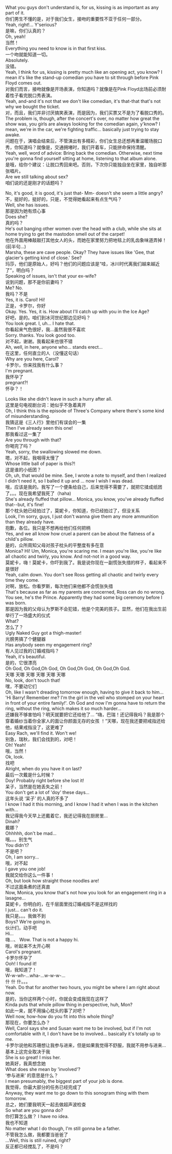 What you guys don't understand is, for us, kissing is as important as any part of it.\
你们男生不懂的是，对于我们女生，接吻的重要性不亚于任何一部分。\
Yeah, right!... Y'serious?\
是嘛，你们认真的？\
Oh, yeah!\
当然！\
Everything you need to know is in that first kiss.\
一个吻就能知道一切。\
Absolutely.\
没错。\
Yeah, I think for us, kissing is pretty much like an opening act, you know? I mean it's like the stand-up comedian you have to sit through before Pink Floyd comes out.\
对我们而言，接吻就像是开场表演，你知道吗？就像是在Pink Floyd出场前必须耐着性子看完脱口秀表演。\
Yeah, and-and it's not that we don't like comedian, it's that-that that's not why we bought the ticket.\
对，而且，我们并非讨厌搞笑表演，而是因为，我们买票又不是为了看脱口秀的。\
The problem is, though, after the concert's over, no matter how great the show was, you girls are always looking for the comedian again, y'know? I mean, we're in the car, we're fighting traffic... basically just trying to stay awake.\
问题在于，演唱会结束后，不管演出有多精彩，你们女生总还想再重温暖场脱口秀，你知道吗？就像是，交通拥堵时，我们开着车，只能拼命保持清醒。\
Yeah, well, word of advice: Bring back the comedian. Otherwise, next time you're gonna find yourself sitting at home, listening to that album alone.\
是哦，给你个建议：让脱口秀回来吧。否则，下次你只能独自坐在家里，独自听那张唱片。\
Are we still talking about sex?\
咱们说的还是刚才的话题吗？



No, it's good, it is good, it's just that- Mm- doesn't she seem a little angry?\
不，挺好的，挺好的，只是，不觉得她看起来有点生气吗？\
Well, she has issues.\
那是因为她有烦心事\
Does she?\
真的吗？\
He's out banging other women over the head with a club, while she sits at home trying to get the mastodon smell out of the carpet!\
他在外面用棒敲敲打其他女人的头，而她在家里努力把地毯上的乳齿象味道弄掉！(前半句...)\
Marsha, these are cave people. Okay? They have issues like 'Gee, that glacier's getting kind of close.' See?\
玛莎，他们是原始人，好吗？他们的问题应该是“哇，冰川时代离我们越来越近了”，明白吗？\
Speaking of issues, isn't that your ex-wife?\
说到问题，那不是你前妻吗？\
Me? No.\
我吗？不是\
Yes, it is. Carol! Hi!\
正是，卡罗尔，你好\
Okay. Yes. Yes, it is. How about I'll catch up with you in the Ice Age?\
好吧，是的。咱们到冰河世纪那边见好吗？\
You look great. I, uh... I hate that.\
你看起来气色很好，我...虽然我很不喜欢\
Sorry. thanks. You look good too.\
对不起，谢谢。我看起来也很不错\
Ah, well, in here, anyone who... stands erect...\
在这里，任何直立的人（没懂这句话）\
Why are you here, Carol?\
卡罗尔，你来找我有什么事？\
I'm pregnant.\
我怀孕了\
pregnant?!\
怀孕？！

Looks like she didn't leave in such a hurry after all.\
这里是句电视剧台词：她似乎不急着离开\
Oh, I think this is the episode of Three's Company where there's some kind of misunderstanding.\
我猜这是《三人行》里他们有误会的一集\
Then I've already seen this one!\
那我看过这一集了\
Are you through with that?\
你喝完了吗？\
Yeah, sorry, the swallowing slowed me down.\
嗯，对不起，我咽得太慢了\
Whose little ball of paper is this?!\
这是谁的小纸团？\
Oh, uh, that would be mine. See, I wrote a note to myself, and then I realized I didn't need it, so I balled it up and ... now I wish I was dead.\
哦，应该是我的。我写了一个便条给自己，后来觉得不需要了，就把它揉成纸团了。。。现在我希望我死了（haha)\
She's already fluffed that pillow... Monica, you know, you've already fluffed that--but, it's fine!\
那个枕头她已经拍过了，莫妮卡，你知道，你已经拍过了，但没关系\
Look, I'm sorry, guys, I just don't wanna give them any more ammunition than they already have.\
抱歉，各位。我只是不想再给他们任何把柄\
Yes, and we all know how cruel a parent can be about the flatness of a child's pillow.\
是的，众所周知父母对孩子枕头的平整度有多在意\
Monica? Hi! Um, Monica, you're scaring me. I mean you're like, you're like all chaotic and twirly, you know. And not-not in a good way.\
莫妮卡，嗨！莫妮卡，你吓到我了。我是说你现在一副慌张失措的样子，看起来不是很好\
Yeah, calm down. You don't see Ross getting all chaotic and twirly every time they come.\
对啊，放松。你看罗斯，每次他们来他都不会慌张失措\
That's because as far as my parents are concerned, Ross can do no wrong. You see, he's the Prince. Apparently they had some big ceremony before I was born.\
那是因为我的父母认为罗斯不会犯错，他是个完美的孩子。显然，他们在我出生前举行了一场盛大的仪式\
What?\
怎么了？\
Ugly Naked Guy got a thigh-master!\
光膀男搞了个健腿器\
Has anybody seen my engagement ring?\
有人见过我的订婚戒指吗？\
Yeah, it's beautiful.\
是的，它很漂亮\
Oh God, Oh God,Oh God, Oh God,Oh God, Oh God,Oh God.\
天哪 天哪 天哪 天哪 天哪 天哪\
No, look, don't touch that!\
嘿，不要动它们\
Oh, like I wasn't dreading tomorrow enough, having to give it back to him... 'Hi Barry! Remember me? I'm the girl in the veil who stomped on your heart in front of your entire family!'. Oh God and now I'm gonna have to return the ring, without the ring, which makes it so much harder...\
还嫌我不够害怕吗？明天就要把它还给他了... “嗨，巴瑞！还记得我吗？我是那个穿着婚纱当着你全家人的面让你颜面无存的女孩 ！”天哪，现在我还要把戒指还给他，结果戒指没了，这更难了\
Easy Rach, we'll find it. Won't we!\
别急，瑞秋，我们会找到的，对吧！\
Oh! Yeah!\
哦，当然！\
Ok, look.\
找吧\
Alright, when do you have it on last?\
最后一次戴是什么时候？\
Doy! Probably right before she lost it!\
呆子，当然是在她丢失之前！\
You don't get a lot of 'doy' these days...\
这年头说 ‘呆子’ 的人真的不多了\
I know I had it this morning, and I know I had it when I was in the kitchen with...\
我记得我今天早上还戴着它，我还记得我在厨房里...\
Dinah?\
戴娜？\
Ohhhhh, don't be mad...\
哦。。。别生气\
You didn't?\
不是吧？\
Oh, I am sorry...\
哦，对不起\
I gave you one job!\
我就交给你这么一件事！\
Oh, but look how straight those noodles are!\
不过这面条煮的还真直\
Now, Monica, you know that's not how you look for an engagement ring in a lasagne...\
莫妮卡，你明白的，在千层面里找订婚戒指不是这样找的\
I just... can't do it.\
我只是。。。我做不到\
Boys? We're going in.\
伙计们，动手吧\
Hi...\
嗨...、
Wow. That is not a happy hi.\
哦，听起来不太开心啊\
Carol's pregnant.\
卡罗尔怀孕了\
Ooh! I found it!\
哦，我知道了！\
W-w-wh-...wha-...w-w-w-...\
什 什 什。。。\
Yeah. Do that for another two hours, you might be where I am right about now.\
是的，当你这样两个小时，你就会变成我现在这样了\
Kinda puts that whole pillow thing in perspective, huh, Mon?\
如此一来，就不用操心枕头的事了对吧？\
Well now, how-how do you fit into this whole thing?\
那现在，你要怎么办？\
Well, Carol says she and Susan want me to be involved, but if I'm not comfortable with it, I don't have be to involved... basically it's totally up to me.\
卡罗尔说他和苏珊想让我参与进来，但是如果我觉得不舒服，我就不用参与进来...基本上这完全取决于我\
She is so great! I miss her.\
她真好，我真想念她\
What does she mean by 'involved'?\
‘参与进来’ 的意思是什么？\
I mean presumably, the biggest part of your job is done.\
我觉得，你最大部分的任务已经完成了\
Anyway, they want me to go down to this sonogram thing with them tomorrow.\
总之，她们要我明天一起去做超声波检查\
So what are you gonna do?\
你打算怎么做？
I have no idea.\
我也不知道\
No matter what I do though, I'm still gonna be a father.\
不管我怎么做，我都要当爸爸了\
...Well, this is still ruined, right?\
反正都已经搅乱了，不是吗？